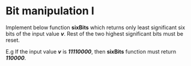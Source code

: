 # Bit manipulation I

Implement below function **sixBits** which returns only least significant six bits of the input value ***v***. Rest of the two highest significant bits must be reset.

E.g If the input value ***v*** is ***11110000***, then **sixBits** function must return ***110000***.
